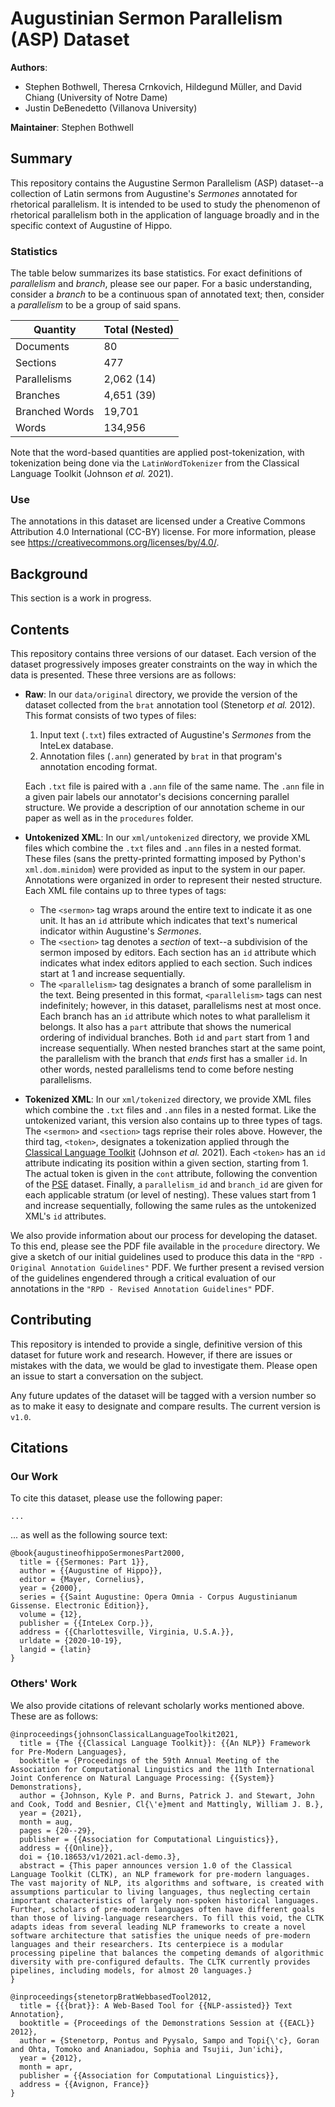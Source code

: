 # Augustinian Sermon Parallelism (ASP) Dataset
**Authors**: 
* Stephen Bothwell, Theresa Crnkovich, Hildegund Müller, and David Chiang (University of Notre Dame)
* Justin DeBenedetto (Villanova University)

**Maintainer**: Stephen Bothwell

## Summary

This repository contains the Augustine Sermon Parallelism (ASP) dataset--a collection of Latin sermons from Augustine's *Sermones* annotated for rhetorical parallelism. 
It is intended to be used to study the phenomenon of rhetorical parallelism both in the application of language broadly and in the specific context of Augustine of Hippo.

### Statistics

The table below summarizes its base statistics. For exact definitions of *parallelism* and *branch*, please see our paper. 
For a basic understanding, consider a *branch* to be a continuous span of annotated text; 
then, consider a *parallelism* to be a group of said spans.

| Quantity       | Total (Nested) |
|----------------|----------------|
| Documents      | 80             |
| Sections       | 477            |
| Parallelisms   | 2,062 (14)     |
| Branches       | 4,651 (39)     |
| Branched Words | 19,701         |
| Words          | 134,956        |

Note that the word-based quantities are applied post-tokenization, 
with tokenization being done via the `LatinWordTokenizer` from the Classical Language Toolkit (Johnson *et al.* 2021).

### Use

The annotations in this dataset are licensed under a Creative Commons Attribution 4.0 International (CC-BY) license. 
For more information, please see https://creativecommons.org/licenses/by/4.0/.

## Background

This section is a work in progress.

## Contents

This repository contains three versions of our dataset. Each version of the dataset progressively imposes greater constraints on the way in which the data is presented. 
These three versions are as follows:
* **Raw**: In our `data/original` directory, we provide the version of the dataset collected from the `brat` annotation tool (Stenetorp *et al.* 2012). This format consists of two types of files:
  1. Input text (`.txt`) files extracted of Augustine's *Sermones* from the InteLex database.
  2. Annotation files (`.ann`) generated by `brat` in that program's annotation encoding format.

  Each `.txt` file is paired with a `.ann` file of the same name. The `.ann` file in a given pair labels our annotator's decisions concerning parallel structure. We provide a description of our annotation scheme in our paper as well as in the `procedures` folder.
* **Untokenized XML**: In our `xml/untokenized` directory, we provide XML files which combine the `.txt` files and `.ann` files in a nested format. These files (sans the pretty-printed formatting imposed by Python's `xml.dom.minidom`) were provided as input to the system in our paper. 
Annotations were organized in order to represent their nested structure. Each XML file contains up to three types of tags:
  * The `<sermon>` tag wraps around the entire text to indicate it as one unit. It has an `id` attribute which indicates that text's numerical indicator within Augustine's *Sermones*.
  * The `<section>` tag denotes a *section* of text--a subdivision of the sermon imposed by editors. Each section has an `id` attribute which indicates what index editors applied to each section. Such indices start at 1 and increase sequentially.
  * The `<parallelism>` tag designates a branch of some parallelism in the text. Being presented in this format, `<parallelism>` tags can nest indefinitely; however, in this dataset, parallelisms nest at most once. Each branch has an `id` attribute which notes to what parallelism it belongs.
  It also has a `part` attribute that shows the numerical ordering of individual branches. Both `id` and `part` start from 1 and increase sequentially. 
  When nested branches start at the same point, the parallelism with the branch that *ends* first has a smaller `id`. In other words, nested parallelisms tend to come before nesting parallelisms.
* **Tokenized XML**: In our `xml/tokenized` directory, we provide XML files which combine the `.txt` files and `.ann` files in a nested format. Like the untokenized variant, this version also contains up to three types of tags. 
The `<sermon>` and `<section>` tags reprise their roles above. However, the third tag, `<token>`, designates a tokenization applied through the [Classical Language Toolkit](http://cltk.org/) (Johnson _et al._ 2021). 
Each `<token>` has an `id` attribute indicating its position within a given section, starting from 1. 
The actual token is given in the `cont` attribute, following the convention of the [PSE](https://github.com/Mythologos/Paibi-Student-Essays) dataset.
Finally, a `parallelism_id` and `branch_id` are given for each applicable stratum (or level of nesting).
These values start from 1 and increase sequentially, following the same rules as the untokenized XML's `id` attributes.

We also provide information about our process for developing the dataset. To this end, please see the PDF file available in the `procedure` directory. 
We give a sketch of our initial guidelines used to produce this data in the `"RPD - Original Annotation Guidelines"` PDF. 
We further present a revised version of the guidelines engendered through a critical evaluation of our annotations in the `"RPD - Revised Annotation Guidelines"` PDF.

## Contributing

This repository is intended to provide a single, definitive version of this dataset for future work and research. 
However, if there are issues or mistakes with the data, we would be glad to investigate them. 
Please open an issue to start a conversation on the subject. 

Any future updates of the dataset will be tagged with a version number so as to make it easy to designate and compare results. 
The current version is `v1.0`.

## Citations

### Our Work

To cite this dataset, please use the following paper:

```
...
```

... as well as the following source text:

```
@book{augustineofhippoSermonesPart2000,
  title = {{Sermones: Part 1}},
  author = {{Augustine of Hippo}},
  editor = {Mayer, Cornelius},
  year = {2000},
  series = {{Saint Augustine: Opera Omnia - Corpus Augustinianum Gissense. Electronic Edition}},
  volume = {12},
  publisher = {{InteLex Corp.}},
  address = {{Charlottesville, Virginia, U.S.A.}},
  urldate = {2020-10-19},
  langid = {latin}
}
```

### Others' Work

We also provide citations of relevant scholarly works mentioned above. These are as follows:

```
@inproceedings{johnsonClassicalLanguageToolkit2021,
  title = {The {{Classical Language Toolkit}}: {{An NLP}} Framework for Pre-Modern Languages},
  booktitle = {Proceedings of the 59th Annual Meeting of the Association for Computational Linguistics and the 11th International Joint Conference on Natural Language Processing: {{System}} Demonstrations},
  author = {Johnson, Kyle P. and Burns, Patrick J. and Stewart, John and Cook, Todd and Besnier, Cl{\'e}ment and Mattingly, William J. B.},
  year = {2021},
  month = aug,
  pages = {20--29},
  publisher = {{Association for Computational Linguistics}},
  address = {{Online}},
  doi = {10.18653/v1/2021.acl-demo.3},
  abstract = {This paper announces version 1.0 of the Classical Language Toolkit (CLTK), an NLP framework for pre-modern languages. The vast majority of NLP, its algorithms and software, is created with assumptions particular to living languages, thus neglecting certain important characteristics of largely non-spoken historical languages. Further, scholars of pre-modern languages often have different goals than those of living-language researchers. To fill this void, the CLTK adapts ideas from several leading NLP frameworks to create a novel software architecture that satisfies the unique needs of pre-modern languages and their researchers. Its centerpiece is a modular processing pipeline that balances the competing demands of algorithmic diversity with pre-configured defaults. The CLTK currently provides pipelines, including models, for almost 20 languages.}
}

@inproceedings{stenetorpBratWebbasedTool2012,
  title = {{{brat}}: A Web-Based Tool for {{NLP-assisted}} Text Annotation},
  booktitle = {Proceedings of the Demonstrations Session at {{EACL}} 2012},
  author = {Stenetorp, Pontus and Pyysalo, Sampo and Topi{\'c}, Goran and Ohta, Tomoko and Ananiadou, Sophia and Tsujii, Jun'ichi},
  year = {2012},
  month = apr,
  publisher = {{Association for Computational Linguistics}},
  address = {{Avignon, France}}
}
```